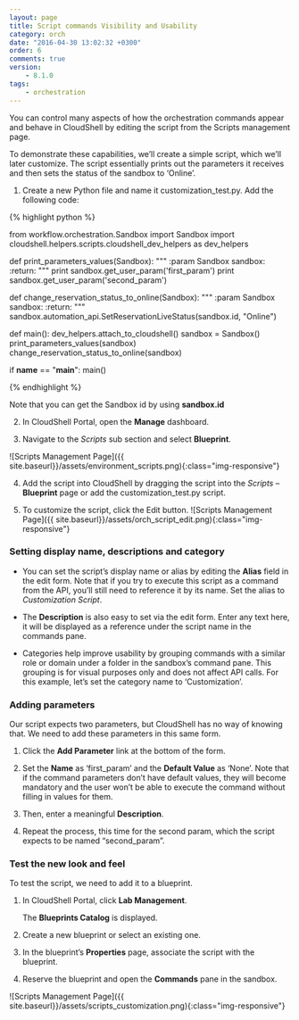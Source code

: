 ```yaml
---
layout: page
title: Script commands Visibility and Usability
category: orch
date: "2016-04-30 13:02:32 +0300"
order: 6
comments: true
version: 
    - 8.1.0
tags:
    - orchestration
---
```

You can control many aspects of how the orchestration commands appear and behave in CloudShell by editing the script from the Scripts management page.

To demonstrate these capabilities, we’ll create a simple script, which we’ll later customize. The script essentially prints out the parameters it receives and then sets the status of the sandbox to ‘Online’.

1. Create a new Python file and name it customization_test.py. Add the following code:

{% highlight python %}

from workflow.orchestration.Sandbox import Sandbox
import cloudshell.helpers.scripts.cloudshell_dev_helpers as dev_helpers

def print_parameters_values(Sandbox):
    """
    :param Sandbox sandbox:
    :return:
    """
    print sandbox.get_user_param('first_param')
    print sandbox.get_user_param('second_param')

def change_reservation_status_to_online(Sandbox):
    """
    :param Sandbox sandbox:
    :return:
    """
    sandbox.automation_api.SetReservationLiveStatus(sandbox.id, "Online")

def main():
    dev_helpers.attach_to_cloudshell()
    sandbox = Sandbox()
    print_parameters_values(sandbox)
    change_reservation_status_to_online(sandbox)

if __name__ == "__main__":
    main()

{%  endhighlight %}

Note that you can get the Sandbox id by using **sandbox.id**

2. In CloudShell Portal, open the **Manage** dashboard.

3. Navigate to the _Scripts_ sub section and select **Blueprint**.

![Scripts Management Page]({{ site.baseurl}}/assets/environment_scripts.png){:class="img-responsive"}

4. Add the script into CloudShell by dragging the script into the _Scripts_ – **Blueprint** page or add the customization_test.py script. 

5. To customize the script, click the Edit button.
![Scripts Management Page]({{ site.baseurl}}/assets/orch_script_edit.png){:class="img-responsive"}


### Setting display name, descriptions and category

* You can set the script’s display name or alias by editing the **Alias** field in the edit form. Note that if you try to execute this script as a command from the API, you’ll still need to reference it by its name. Set the alias to _Customization Script_.

* The **Description** is also easy to set via the edit form. Enter any text here, it will be displayed as a reference under the script name in the commands pane.

* Categories help improve usability by grouping commands with a similar role or domain under a folder in the sandbox’s command pane. This grouping is for visual purposes only and does not affect API calls. For this example, let’s set the category name to ‘Customization’.


### Adding parameters

Our script expects two parameters, but CloudShell has no way of knowing that. We need to add these parameters in this same form.

1. Click the **Add Parameter** link at the bottom of the form. 

2. Set the **Name** as ‘first_param’ and the **Default Value** as ‘None’. 
Note that if the command parameters don’t have default values, they will become mandatory and the user won’t be able to execute the command without filling in values for them.

3. Then, enter a meaningful **Description**. 

4. Repeat the process, this time for the second param, which the script expects to be named “second_param”.


### Test the new look and feel

To test the script, we need to add it to a blueprint. 
1. In CloudShell Portal, click **Lab Management**.

   The **Blueprints Catalog** is displayed.

2. Create a new blueprint or select an existing one.

3. In the blueprint’s **Properties** page, associate the script with the blueprint. 

4. Reserve the blueprint and open the **Commands** pane in the sandbox.

![Scripts Management Page]({{ site.baseurl}}/assets/scripts_customization.png){:class="img-responsive"}

